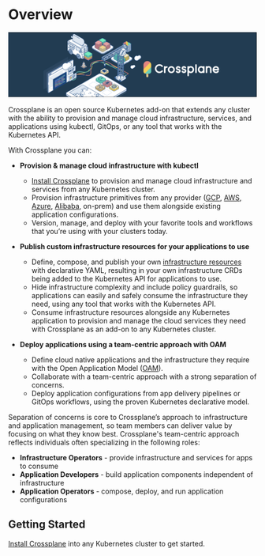 # Overview

![Crossplane](media/banner.png)

Crossplane is an open source Kubernetes add-on that extends any cluster with
the ability to provision and manage cloud infrastructure, services, and
applications using kubectl, GitOps, or any tool that works with the Kubernetes
API.

With Crossplane you can:

* **Provision & manage cloud infrastructure with kubectl**
  * [Install Crossplane] to provision and manage cloud infrastructure and
    services from any Kubernetes cluster.
  * Provision infrastructure primitives from any provider ([GCP], [AWS],
    [Azure], [Alibaba], on-prem) and use them alongside existing application
    configurations.
  * Version, manage, and deploy with your favorite tools and workflows that
    you’re using with your clusters today.

* **Publish custom infrastructure resources for your applications to use**
  * Define, compose, and publish your own [infrastructure resources] with
    declarative YAML, resulting in your own infrastructure CRDs being added to
    the Kubernetes API for applications to use.
  * Hide infrastructure complexity and include policy guardrails, so
    applications can easily and safely consume the infrastructure they need,
    using any tool that works with the Kubernetes API.
  * Consume infrastructure resources alongside any Kubernetes application to
    provision and manage the cloud services they need with Crossplane as an
    add-on to any Kubernetes cluster.

* **Deploy applications using a team-centric approach with OAM**
  * Define cloud native applications and the infrastructure they require with
    the Open Application Model ([OAM]).
  * Collaborate with a team-centric approach with a strong separation of
    concerns.
  * Deploy application configurations from app delivery pipelines or GitOps
    workflows, using the proven Kubernetes declarative model.

Separation of concerns is core to Crossplane’s approach to infrastructure and
application management, so team members can deliver value by focusing on what
they know best. Crossplane's team-centric approach reflects individuals often
specializing in the following roles:

* **Infrastructure Operators** - provide infrastructure and services for apps
    to consume
* **Application Developers** - build application components independent of
    infrastructure
* **Application Operators** - compose, deploy, and run application
    configurations

## Getting Started

[Install Crossplane] into any Kubernetes cluster to get started.

<!-- Named Links -->

[Install Crossplane]: getting-started/install-configure.md
[Custom Resource Definitions]: https://kubernetes.io/docs/concepts/extend-kubernetes/api-extension/custom-resources/
[reconciling]: https://kubernetes.io/docs/concepts/architecture/controller/
[GCP]: https://github.com/crossplane/provider-gcp
[AWS]: https://github.com/crossplane/provider-aws
[Azure]: https://github.com/crossplane/provider-azure
[Alibaba]: https://github.com/crossplane/provider-alibaba
[infrastructure resources]: https://blog.crossplane.io/crossplane-v0-10-compose-and-publish-your-own-infrastructure-crds-velero-backup-restore-compatibility-and-more/
[OAM]: https://github.com/oam-dev/spec/releases/tag/v1.0.0-alpha.2
